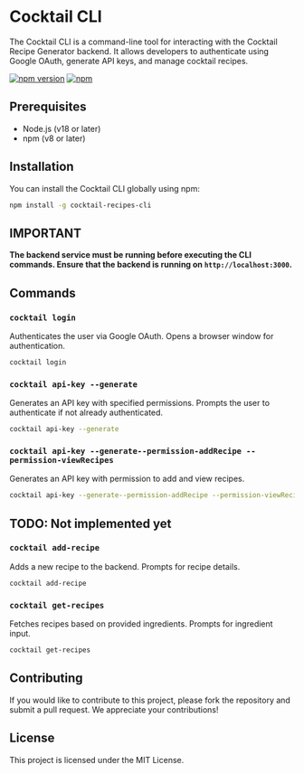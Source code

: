 # Cocktail CLI

The Cocktail CLI is a command-line tool for interacting with the Cocktail Recipe Generator backend. It allows developers to authenticate using Google OAuth, generate API keys, and manage cocktail recipes.

[![npm version](https://badge.fury.io/js/cocktail-recipes-cli.svg)](https://www.npmjs.com/package/cocktail-recipes-cli) [![npm](https://img.shields.io/npm/v/cocktail-recipes-cli.svg)](https://www.npmjs.com/package/cocktail-recipes-cli)

## Prerequisites

- Node.js (v18 or later)
- npm (v8 or later)

## Installation

You can install the Cocktail CLI globally using npm:

```bash
npm install -g cocktail-recipes-cli
```

## IMPORTANT

**The backend service must be running before executing the CLI commands. Ensure that the backend is running on `http://localhost:3000`.**

## Commands

### `cocktail login`

Authenticates the user via Google OAuth. Opens a browser window for authentication.

```bash
cocktail login
```

### `cocktail api-key --generate`

Generates an API key with specified permissions. Prompts the user to authenticate if not already authenticated.

```bash
cocktail api-key --generate
```

### `cocktail api-key --generate--permission-addRecipe --permission-viewRecipes`

Generates an API key with permission to add and view recipes.

```bash
cocktail api-key --generate--permission-addRecipe --permission-viewRecipes
```

## TODO: Not implemented yet

### `cocktail add-recipe`

Adds a new recipe to the backend. Prompts for recipe details.

```bash
cocktail add-recipe
```

### `cocktail get-recipes`

Fetches recipes based on provided ingredients. Prompts for ingredient input.

```bash
cocktail get-recipes
```

## Contributing

If you would like to contribute to this project, please fork the repository and submit a pull request. We appreciate your contributions!

## License

This project is licensed under the MIT License.
